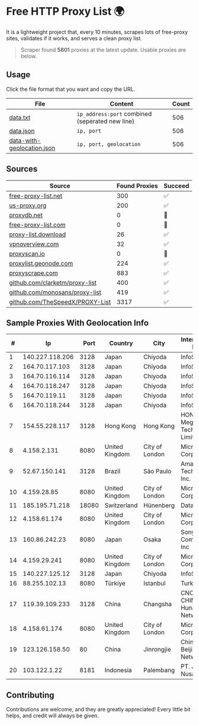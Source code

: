 
# Free HTTP Proxy List 🌍

It is a lightweight project that, every 10 minutes, scrapes lots of free-proxy sites, validates if it works, and serves a clean proxy list.


> Scraper found **5801** proxies at the latest update. Usable proxies are below.

## Usage

Click the file format that you want and copy the URL.


|File|Content|Count|
|----|-------|-----|
|[data.txt](https://raw.githubusercontent.com/themiralay/Proxy-List-World/master/data.txt)|`ip_address:port` combined (seperated new line)|506|
|[data.json](https://raw.githubusercontent.com/themiralay/Proxy-List-World/master/data.json)|`ip, port`|506|
|[data-with-geolocation.json](https://raw.githubusercontent.com/themiralay/Proxy-List-World/master/data-with-geolocation.json)|`ip, port, geolocation`|506|

## Sources

|Source|Found Proxies|Succeed|
|------|-------------|-------|
|[free-proxy-list.net](https://free-proxy-list.net)|300|✅|
|[us-proxy.org](https://www.us-proxy.org)|200|✅|
|[proxydb.net](http://proxydb.net)|0|🚫|
|[free-proxy-list.com](https://free-proxy-list.com/?page=&port=&type%5B%5D=http&type%5B%5D=https&up_time=0&search=Search)|0|🚫|
|[proxy-list.download](https://www.proxy-list.download/HTTP)|26|✅|
|[vpnoverview.com](https://vpnoverview.com/privacy/anonymous-browsing/free-proxy-servers)|32|✅|
|[proxyscan.io](https://www.proxyscan.io)|0|🚫|
|[proxylist.geonode.com](https://proxylist.geonode.com/api/proxy-list?limit=300&page=1&sort_by=lastChecked&sort_type=desc&protocols=http,https)|224|✅|
|[proxyscrape.com](https://api.proxyscrape.com/v2/?request=displayproxies&protocol=http&timeout=10000&country=all&ssl=all&anonymity=all)|883|✅|
|[github.com/clarketm/proxy-list](https://raw.githubusercontent.com/clarketm/proxy-list/master/proxy-list-raw.txt)|400|✅|
|[github.com/monosans/proxy-list](https://raw.githubusercontent.com/monosans/proxy-list/main/proxies/http.txt)|419|✅|
|[github.com/TheSpeedX/PROXY-List](https://raw.githubusercontent.com/TheSpeedX/PROXY-List/master/http.txt)|3317|✅|


## Sample Proxies With Geolocation Info

|#|Ip|Port|Country|City|Internet Service Provider|
|-|--|----|-------|----|-------------------------|
|1|140.227.118.206|3128|Japan|Chiyoda|InfoSphere|
|2|164.70.117.103|3128|Japan|Chiyoda|InfoSphere|
|3|164.70.116.114|3128|Japan|Chiyoda|InfoSphere|
|4|164.70.118.247|3128|Japan|Chiyoda|InfoSphere|
|5|164.70.119.11|3128|Japan|Chiyoda|InfoSphere|
|6|164.70.118.244|3128|Japan|Chiyoda|InfoSphere|
|7|154.55.228.117|3128|Hong Kong|Hong Kong|HONG KONG Megalayer Technology Co., Limited|
|8|4.158.2.131|8080|United Kingdom|City of London|Microsoft Corporation|
|9|52.67.150.141|3128|Brazil|São Paulo|Amazon Technologies Inc.|
|10|4.159.28.85|8080|United Kingdom|City of London|Microsoft Corporation|
|11|185.195.71.218|18080|Switzerland|Hünenberg|Datasource AG|
|12|4.158.61.174|8080|United Kingdom|City of London|Microsoft Corporation|
|13|160.86.242.23|8080|Japan|Osaka|Sony Network Communications Inc|
|14|4.159.29.241|8080|United Kingdom|City of London|Microsoft Corporation|
|15|140.227.125.12|3128|Japan|Chiyoda|InfoSphere|
|16|88.255.102.13|8080|Türkiye|Istanbul|TurkTelekom|
|17|119.39.109.233|3128|China|Changsha|CNC Group CHINA169 Hunan Province Network|
|18|4.158.61.174|8080|United Kingdom|City of London|Microsoft Corporation|
|19|123.126.158.50|80|China|Jinrongjie|China Unicom Beijing Province Network|
|20|103.122.1.22|8181|Indonesia|Palembang|PT. Java Digital Nusantara|



## Contributing

Contributions are welcome, and they are greatly appreciated! Every
little bit helps, and credit will always be given.

